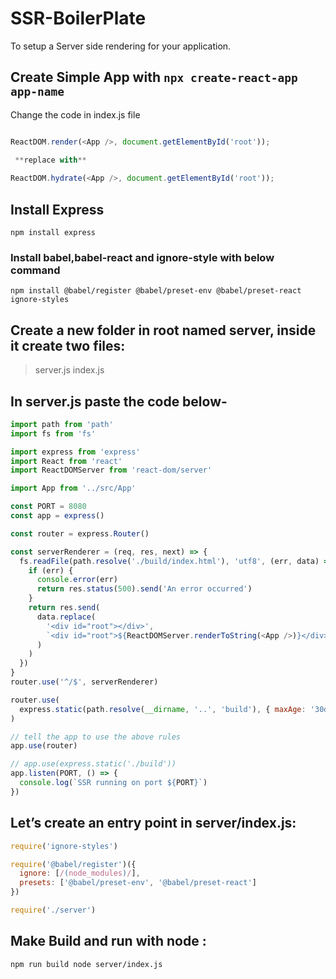 # SSR-BoilerPlate
To setup a Server side rendering for your application.

## Create Simple App with `npx create-react-app app-name`
Change the code in index.js file

```javascript

ReactDOM.render(<App />, document.getElementById('root'));

 **replace with**
 
ReactDOM.hydrate(<App />, document.getElementById('root'));
```

## Install Express 
`npm install express`

### Install babel,babel-react and ignore-style with below command
`npm install @babel/register @babel/preset-env @babel/preset-react ignore-styles`

## Create a new folder in root named server, inside it create two files:
>server.js
>index.js 

## In server.js paste the code below-
```javascript
import path from 'path'
import fs from 'fs'

import express from 'express'
import React from 'react'
import ReactDOMServer from 'react-dom/server'

import App from '../src/App'

const PORT = 8080
const app = express()

const router = express.Router()

const serverRenderer = (req, res, next) => {
  fs.readFile(path.resolve('./build/index.html'), 'utf8', (err, data) => {
    if (err) {
      console.error(err)
      return res.status(500).send('An error occurred')
    }
    return res.send(
      data.replace(
        '<div id="root"></div>',
        `<div id="root">${ReactDOMServer.renderToString(<App />)}</div>`
      )
    )
  })
}
router.use('^/$', serverRenderer)

router.use(
  express.static(path.resolve(__dirname, '..', 'build'), { maxAge: '30d' })
)

// tell the app to use the above rules
app.use(router)

// app.use(express.static('./build'))
app.listen(PORT, () => {
  console.log(`SSR running on port ${PORT}`)
})
```

## Let’s create an entry point in server/index.js:
```javascript
require('ignore-styles')

require('@babel/register')({
  ignore: [/(node_modules)/],
  presets: ['@babel/preset-env', '@babel/preset-react']
})

require('./server')
```

## Make Build and run with node :

`npm run build
node server/index.js`

